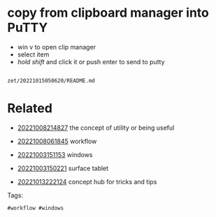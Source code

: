 # copy from clipboard manager into PuTTY

- win v to open clip manager
- select item
- *hold shift* and click it or push enter to send to putty

```
```

` zet/20221015050620/README.md `

# Related

- [20221008214827](/zet/20221008214827/README.md) the concept of utility or being useful

- [20221008061845](/zet/20221008061845/README.md) workflow

- [20221003151153](/zet/20221003151153/README.md) windows

- [20221003150221](/zet/20221003150221/README.md) surface tablet

- [20221013222124](/zet/20221013222124/README.md) concept hub for tricks and tips

Tags:

    #workflow #windows
